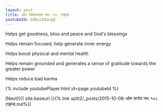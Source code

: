 ```yaml
---
layout: post
title: ओम विशोधनाय नमः १०८ टाइम्स
youtubeId: b9biLOAovpE
---
```

 
 
Helps get goodness, bliss and peace and God's blessings
 
Helps remain focused, help generate inner energy 
 
Helps boost physical and mental health 
 
Helps remain grounded and generates a sense of gratitude towards the greater power 
 
Helps reduce bad karma
 
 
 
 


{% include youtubePlayer.html id=page.youtubeId %}
 
[Next]({{ site.baseurl }}{% link  split2/_posts/2015-10-08-ओम सर्गाय नमः १०८ टाइम्स.md%})
 
